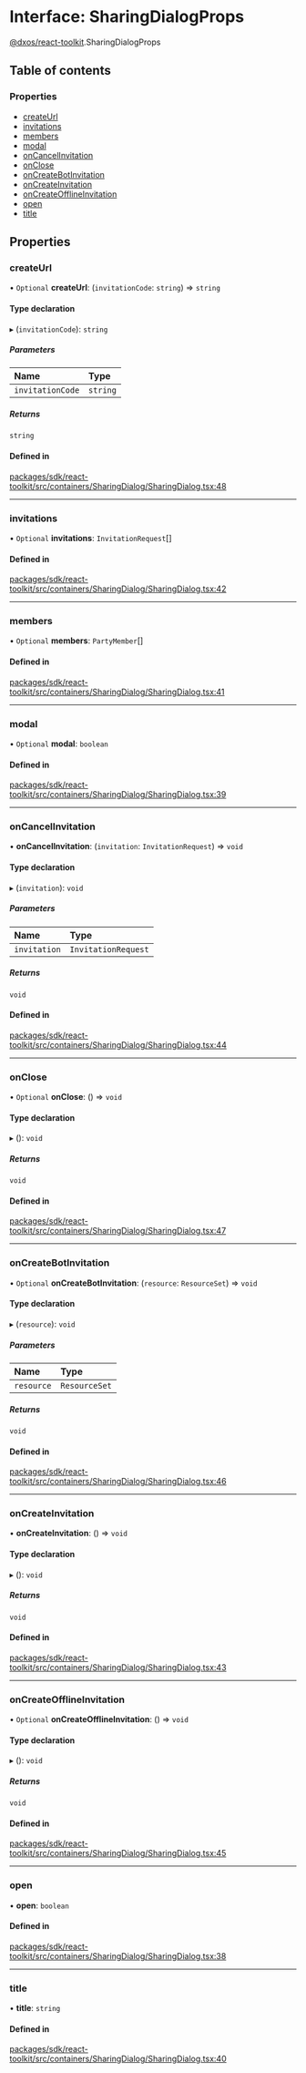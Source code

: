 # Interface: SharingDialogProps

[@dxos/react-toolkit](../modules/dxos_react_toolkit.md).SharingDialogProps

## Table of contents

### Properties

- [createUrl](dxos_react_toolkit.SharingDialogProps.md#createurl)
- [invitations](dxos_react_toolkit.SharingDialogProps.md#invitations)
- [members](dxos_react_toolkit.SharingDialogProps.md#members)
- [modal](dxos_react_toolkit.SharingDialogProps.md#modal)
- [onCancelInvitation](dxos_react_toolkit.SharingDialogProps.md#oncancelinvitation)
- [onClose](dxos_react_toolkit.SharingDialogProps.md#onclose)
- [onCreateBotInvitation](dxos_react_toolkit.SharingDialogProps.md#oncreatebotinvitation)
- [onCreateInvitation](dxos_react_toolkit.SharingDialogProps.md#oncreateinvitation)
- [onCreateOfflineInvitation](dxos_react_toolkit.SharingDialogProps.md#oncreateofflineinvitation)
- [open](dxos_react_toolkit.SharingDialogProps.md#open)
- [title](dxos_react_toolkit.SharingDialogProps.md#title)

## Properties

### createUrl

• `Optional` **createUrl**: (`invitationCode`: `string`) => `string`

#### Type declaration

▸ (`invitationCode`): `string`

##### Parameters

| Name | Type |
| :------ | :------ |
| `invitationCode` | `string` |

##### Returns

`string`

#### Defined in

[packages/sdk/react-toolkit/src/containers/SharingDialog/SharingDialog.tsx:48](https://github.com/dxos/dxos/blob/32ae9b579/packages/sdk/react-toolkit/src/containers/SharingDialog/SharingDialog.tsx#L48)

___

### invitations

• `Optional` **invitations**: `InvitationRequest`[]

#### Defined in

[packages/sdk/react-toolkit/src/containers/SharingDialog/SharingDialog.tsx:42](https://github.com/dxos/dxos/blob/32ae9b579/packages/sdk/react-toolkit/src/containers/SharingDialog/SharingDialog.tsx#L42)

___

### members

• `Optional` **members**: `PartyMember`[]

#### Defined in

[packages/sdk/react-toolkit/src/containers/SharingDialog/SharingDialog.tsx:41](https://github.com/dxos/dxos/blob/32ae9b579/packages/sdk/react-toolkit/src/containers/SharingDialog/SharingDialog.tsx#L41)

___

### modal

• `Optional` **modal**: `boolean`

#### Defined in

[packages/sdk/react-toolkit/src/containers/SharingDialog/SharingDialog.tsx:39](https://github.com/dxos/dxos/blob/32ae9b579/packages/sdk/react-toolkit/src/containers/SharingDialog/SharingDialog.tsx#L39)

___

### onCancelInvitation

• **onCancelInvitation**: (`invitation`: `InvitationRequest`) => `void`

#### Type declaration

▸ (`invitation`): `void`

##### Parameters

| Name | Type |
| :------ | :------ |
| `invitation` | `InvitationRequest` |

##### Returns

`void`

#### Defined in

[packages/sdk/react-toolkit/src/containers/SharingDialog/SharingDialog.tsx:44](https://github.com/dxos/dxos/blob/32ae9b579/packages/sdk/react-toolkit/src/containers/SharingDialog/SharingDialog.tsx#L44)

___

### onClose

• `Optional` **onClose**: () => `void`

#### Type declaration

▸ (): `void`

##### Returns

`void`

#### Defined in

[packages/sdk/react-toolkit/src/containers/SharingDialog/SharingDialog.tsx:47](https://github.com/dxos/dxos/blob/32ae9b579/packages/sdk/react-toolkit/src/containers/SharingDialog/SharingDialog.tsx#L47)

___

### onCreateBotInvitation

• `Optional` **onCreateBotInvitation**: (`resource`: `ResourceSet`) => `void`

#### Type declaration

▸ (`resource`): `void`

##### Parameters

| Name | Type |
| :------ | :------ |
| `resource` | `ResourceSet` |

##### Returns

`void`

#### Defined in

[packages/sdk/react-toolkit/src/containers/SharingDialog/SharingDialog.tsx:46](https://github.com/dxos/dxos/blob/32ae9b579/packages/sdk/react-toolkit/src/containers/SharingDialog/SharingDialog.tsx#L46)

___

### onCreateInvitation

• **onCreateInvitation**: () => `void`

#### Type declaration

▸ (): `void`

##### Returns

`void`

#### Defined in

[packages/sdk/react-toolkit/src/containers/SharingDialog/SharingDialog.tsx:43](https://github.com/dxos/dxos/blob/32ae9b579/packages/sdk/react-toolkit/src/containers/SharingDialog/SharingDialog.tsx#L43)

___

### onCreateOfflineInvitation

• `Optional` **onCreateOfflineInvitation**: () => `void`

#### Type declaration

▸ (): `void`

##### Returns

`void`

#### Defined in

[packages/sdk/react-toolkit/src/containers/SharingDialog/SharingDialog.tsx:45](https://github.com/dxos/dxos/blob/32ae9b579/packages/sdk/react-toolkit/src/containers/SharingDialog/SharingDialog.tsx#L45)

___

### open

• **open**: `boolean`

#### Defined in

[packages/sdk/react-toolkit/src/containers/SharingDialog/SharingDialog.tsx:38](https://github.com/dxos/dxos/blob/32ae9b579/packages/sdk/react-toolkit/src/containers/SharingDialog/SharingDialog.tsx#L38)

___

### title

• **title**: `string`

#### Defined in

[packages/sdk/react-toolkit/src/containers/SharingDialog/SharingDialog.tsx:40](https://github.com/dxos/dxos/blob/32ae9b579/packages/sdk/react-toolkit/src/containers/SharingDialog/SharingDialog.tsx#L40)
